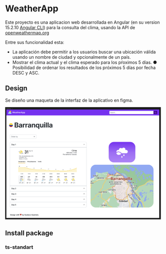 # WeatherApp

Este proyecto es una aplicacion web desarrollada en Angular (en su version 15.2.10 [Angular CLI](https://github.com/angular/angular-cli)) para la consulta del clima, usando la API de [openweathermap.org](https://openweathermap.org/)

Entre sus funcionalidad esta:

  - La aplicación debe permitir a los usuarios buscar una ubicación válida usando un nombre de ciudad y opcionalmente de un país.
  - Mostrar el clima actual y el clima esperado para los pŕoximos 5 días. ● Posibilidad de ordenar los resultados de los próximos 5 días por fecha DESC y ASC.

## Design

Se diseño una maqueta de la interfaz de la aplicativo en figma.

![Escritorio](./src/assets/desktop-screen.png)

## Install package

### ts-standart
